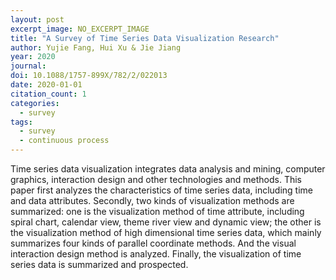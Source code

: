 ```yaml
---
layout: post
excerpt_image: NO_EXCERPT_IMAGE
title: "A Survey of Time Series Data Visualization Research"
author: Yujie Fang, Hui Xu & Jie Jiang
year: 2020
journal: 
doi: 10.1088/1757-899X/782/2/022013
date: 2020-01-01
citation_count: 1
categories:
  - survey
tags:
  - survey
  - continuous process
---
```

Time series data visualization integrates data analysis and mining, computer graphics, interaction design and other technologies and methods. This paper first analyzes the characteristics of time series data, including time and data attributes. Secondly, two kinds of visualization methods are summarized: one is the visualization method of time attribute, including spiral chart, calendar view, theme river view and dynamic view; the other is the visualization method of high dimensional time series data, which mainly summarizes four kinds of parallel coordinate methods. And the visual interaction design method is analyzed. Finally, the visualization of time series data is summarized and prospected.
